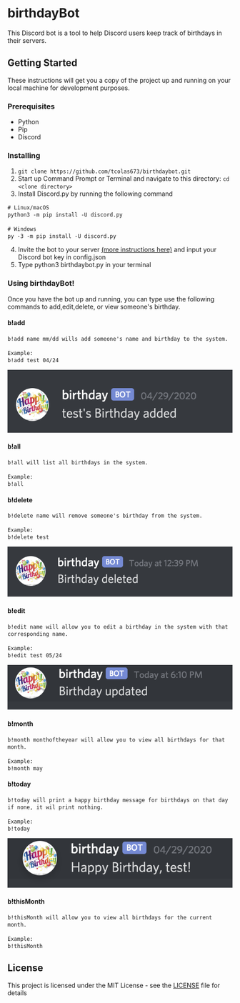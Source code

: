 # birthdayBot
This Discord bot is a tool to help Discord users keep track of birthdays in their servers. 

## Getting Started

These instructions will get you a copy of the project up and running on your local machine for development purposes. 

### Prerequisites

* Python
* Pip
* Discord 

### Installing
1. ```git clone https://github.com/tcolas673/birthdaybot.git ```
2. Start up Command Prompt or Terminal and navigate to this directory: ```cd <clone directory>```
3. Install Discord.py by running the following command
```
# Linux/macOS
python3 -m pip install -U discord.py

# Windows
py -3 -m pip install -U discord.py
```
4. Invite the bot to your server [(more instructions here)](https://stackoverflow.com/questions/37689289/how-to-join-a-server) and input your Discord bot key in config.json
5. Type python3 birthdaybot.py in your terminal

### Using birthdayBot!

Once you have the bot up and running, you can type use the following commands to add,edit,delete, or view someone's birthday.

#### b!add
 ```
 b!add name mm/dd wills add someone's name and birthday to the system.

Example: 
b!add test 04/24
```
<p align="center">
  <img src="images/add.png">
</p>

#### b!all
 ```
 b!all will list all birthdays in the system.

Example: 
b!all
```

#### b!delete
 ```
 b!delete name will remove someone's birthday from the system.

Example: 
b!delete test
```
<p align="center">
  <img src="images/delete.png">
</p>

#### b!edit
 ```
b!edit name will allow you to edit a birthday in the system with that corresponding name.

Example: 
b!edit test 05/24
```
<p align="center">
  <img src="images/edit.png">
</p>

#### b!month
 ```
b!month monthoftheyear will allow you to view all birthdays for that month.

Example: 
b!month may 
```

#### b!today
 ```
 b!today will print a happy birthday message for birthdays on that day if none, it wil print nothing.

Example: 
b!today 
```
<p align="center">
  <img src="images/today.png">
</p>

#### b!thisMonth
 ```
b!thisMonth will allow you to view all birthdays for the current month.

Example: 
b!thisMonth
```
## License

This project is licensed under the MIT License - see the [LICENSE](LICENSE) file for details

